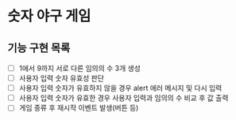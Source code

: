# 숫자 야구 게임

## 기능 구현 목록

- [ ] 1에서 9까지 서로 다른 임의의 수 3개 생성
- [ ] 사용자 입력 숫자 유효성 판단
- [ ] 사용자 입력 숫자가 유효하지 않을 경우 alert 에러 메시지 및 다시 입력
- [ ] 사용자 입력 숫자가 유효한 경우 사용자 입력과 임의의 수 비교 후 값 출력
- [ ] 게임 종류 후 재시작 이벤트 발생(버튼 등)
